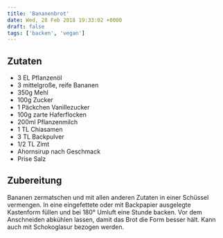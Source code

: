 ```yaml
---
title: 'Bananenbrot'
date: Wed, 28 Feb 2018 19:33:02 +0000
draft: false
tags: ['backen', 'vegan']
---
```


Zutaten
-------

*   3 EL Pflanzenöl
*   3 mittelgroße, reife Bananen
*   350g Mehl
*   100g Zucker
*   1 Päckchen Vanillezucker
*   100g zarte Haferflocken
*   200ml Pflanzenmilch
*   1 TL Chiasamen
*   3 TL Backpulver
*   1/2 TL Zimt
*   Ahornsirup nach Geschmack
*   Prise Salz

Zubereitung
-----------

Bananen zermatschen und mit allen anderen Zutaten in einer Schüssel vermengen. In eine eingefettete oder mit Backpapier ausgelegte Kastenform füllen und bei 180° Umluft eine Stunde backen. Vor dem Anschneiden abkühlen lassen, damit das Brot die Form besser hält. Kann auch mit Schokoglasur bezogen werden.